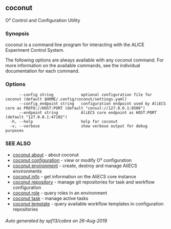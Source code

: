 ## coconut

O² Control and Configuration Utility

### Synopsis

coconut is a command line program for interacting with the ALICE Experiment Control System.

The following options are always available with any coconut command.
For more information on the available commands, see the individual documentation for each command.

### Options

```
      --config string            optional configuration file for coconut (default $HOME/.config/coconut/settings.yaml)
      --config_endpoint string   configuration endpoint used by AliECS core as PROTO://HOST:PORT (default "consul://127.0.0.1:8500")
      --endpoint string          AliECS core endpoint as HOST:PORT (default "127.0.0.1:47102")
  -h, --help                     help for coconut
  -v, --verbose                  show verbose output for debug purposes
```

### SEE ALSO

* [coconut about](coconut_about.md)	 - about coconut
* [coconut configuration](coconut_configuration.md)	 - view or modify O² configuration
* [coconut environment](coconut_environment.md)	 - create, destroy and manage AliECS environments
* [coconut info](coconut_info.md)	 - get information on the AliECS core instance
* [coconut repository](coconut_repository.md)	 - manage git repositories for task and workflow configuration
* [coconut role](coconut_role.md)	 - query roles in an environment
* [coconut task](coconut_task.md)	 - manage active tasks
* [coconut template](coconut_template.md)	 - query available workflow templates in configuration repositories

###### Auto generated by spf13/cobra on 26-Aug-2019
